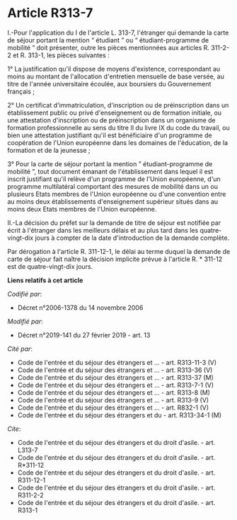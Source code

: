 # Article R313-7

I.-Pour l'application du I de l'article L. 313-7, l'étranger qui demande la carte de séjour portant la mention “ étudiant ”
ou “ étudiant-programme de mobilité ” doit présenter, outre les pièces mentionnées aux articles R. 311-2-2 et R. 313-1, les
pièces suivantes : 

1° La justification qu'il dispose de moyens d'existence, correspondant au moins au montant de l'allocation d'entretien
mensuelle de base versée, au titre de l'année universitaire écoulée, aux boursiers du Gouvernement français ; 

2° Un certificat d'immatriculation, d'inscription ou de préinscription dans un établissement public ou privé d'enseignement
ou de formation initiale, ou une attestation d'inscription ou de préinscription dans un organisme de formation
professionnelle au sens du titre II du livre IX du code du travail, ou bien une attestation justifiant qu'il est bénéficiaire
d'un programme de coopération de l'Union européenne dans les domaines de l'éducation, de la formation et de la jeunesse ; 

3° Pour la carte de séjour portant la mention ” étudiant-programme de mobilité ”, tout document émanant de l'établissement
dans lequel il est inscrit justifiant qu'il relève d'un programme de l'Union européenne, d'un programme multilatéral
comportant des mesures de mobilité dans un ou plusieurs Etats membres de l'Union européenne ou d'une convention entre au
moins deux établissements d'enseignement supérieur situés dans au moins deux Etats membres de l'Union européenne. 

II.-La décision du préfet sur la demande de titre de séjour est notifiée par écrit à l'étranger dans les meilleurs délais et
au plus tard dans les quatre-vingt-dix jours à compter de la date d'introduction de la demande complète. 

Par dérogation à l'article R. 311-12-1, le délai au terme duquel la demande de carte de séjour fait naître la décision
implicite prévue à l'article R. * 311-12 est de quatre-vingt-dix jours.

**Liens relatifs à cet article**

_Codifié par_:

  - Décret n°2006-1378 du 14 novembre 2006

_Modifié par_:

  - Décret n°2019-141 du 27 février 2019 - art. 13

_Cité par_:

  - Code de l'entrée et du séjour des étrangers et ... - art. R313-11-3 (V)
  - Code de l'entrée et du séjour des étrangers et ... - art. R313-36 (V)
  - Code de l'entrée et du séjour des étrangers et ... - art. R313-37 (M)
  - Code de l'entrée et du séjour des étrangers et ... - art. R313-7-1 (V)
  - Code de l'entrée et du séjour des étrangers et ... - art. R313-8 (M)
  - Code de l'entrée et du séjour des étrangers et ... - art. R313-9 (V)
  - Code de l'entrée et du séjour des étrangers et ... - art. R832-1 (V)
  - Code de l'entrée et du séjour des étrangers et du  - art. R313-34-1 (M)

_Cite_:

  - Code de l'entrée et du séjour des étrangers et du droit d'asile. - art. L313-7
  - Code de l'entrée et du séjour des étrangers et du droit d'asile. - art. R*311-12
  - Code de l'entrée et du séjour des étrangers et du droit d'asile. - art. R311-12-1
  - Code de l'entrée et du séjour des étrangers et du droit d'asile. - art. R311-2-2
  - Code de l'entrée et du séjour des étrangers et du droit d'asile. - art. R313-1
